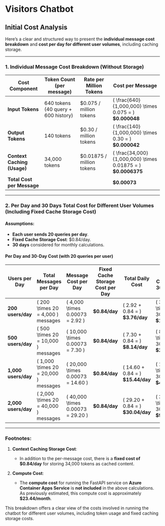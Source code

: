 # Visitors Chatbot

## Initial Cost Analysis

Here’s a clear and structured way to present the **individual message cost breakdown** and **cost per day for different user volumes**, including caching storage.

---

### **1. Individual Message Cost Breakdown (Without Storage)**

| **Cost Component**         | **Token Count (per message)**  | **Rate per Million Tokens**   | **Cost per Message**     |
|----------------------------|-------------------------------|-------------------------------|--------------------------|
| **Input Tokens**            | 640 tokens (40 query + 600 history) | $0.075 / million tokens       | \( \frac{640}{1,000,000} \times 0.075 = \) **$0.000048** |
| **Output Tokens**           | 140 tokens                    | $0.30 / million tokens         | \( \frac{140}{1,000,000} \times 0.30 = \) **$0.000042**   |
| **Context Caching (Usage)** | 34,000 tokens                 | $0.01875 / million tokens      | \( \frac{34,000}{1,000,000} \times 0.01875 = \) **$0.0006375** |
| **Total Cost per Message**  |                               |                               | **$0.00073**              |

---

### **2. Per Day and 30 Days Total Cost for Different User Volumes (Including Fixed Cache Storage Cost)**

#### Assumptions:
- **Each user sends 20 queries per day**.
- **Fixed Cache Storage Cost**: $0.84/day.
- **30 days** considered for monthly calculations.

#### **Per Day and 30-Day Cost (with 20 queries per user)**

| **Users per Day**   | **Total Messages per Day** | **Message Cost per Day**    | **Fixed Cache Storage Cost per Day** | **Total Daily Cost**     | **Total Cost for 30 Days**   |
|---------------------|----------------------------|-----------------------------|--------------------------------------|--------------------------|------------------------------|
| **200 users/day**    | \( 200 \times 20 = 4,000 \) messages | \( 4,000 \times 0.00073 = 2.92 \)    | **$0.84/day**                         | \( 2.92 + 0.84 = \) **$3.76/day**  | \( 3.76 \times 30 = \) **$112.80**  |
| **500 users/day**    | \( 500 \times 20 = 10,000 \) messages | \( 10,000 \times 0.00073 = 7.30 \)   | **$0.84/day**                         | \( 7.30 + 0.84 = \) **$8.14/day**  | \( 8.14 \times 30 = \) **$244.20**  |
| **1,000 users/day**  | \( 1,000 \times 20 = 20,000 \) messages | \( 20,000 \times 0.00073 = 14.60 \)  | **$0.84/day**                         | \( 14.60 + 0.84 = \) **$15.44/day** | \( 15.44 \times 30 = \) **$463.20** |
| **2,000 users/day**  | \( 2,000 \times 20 = 40,000 \) messages | \( 40,000 \times 0.00073 = 29.20 \)  | **$0.84/day**                         | \( 29.20 + 0.84 = \) **$30.04/day** | \( 30.04 \times 30 = \) **$901.20** |

---

### **Footnotes:**

1. **Context Caching Storage Cost**:
   - In addition to the per-message cost, there is a **fixed cost of $0.84/day** for storing 34,000 tokens as cached content.

2. **Compute Cost**:
   - The **compute cost** for running the FastAPI service on **Azure Container Apps Service** is **not included** in the above calculations. As previously estimated, this compute cost is approximately **$23.44/month**.

This breakdown offers a clear view of the costs involved in running the chatbot for different user volumes, including token usage and fixed caching storage costs.

